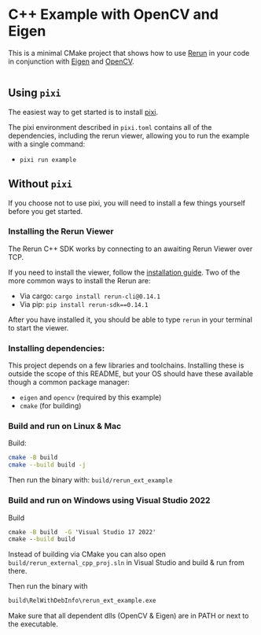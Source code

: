 # C++ Example with OpenCV and Eigen

This is a minimal CMake project that shows how to use [Rerun](https://github.com/rerun-io/rerun) in your code in conjunction with [Eigen](https://eigen.tuxfamily.org/) and [OpenCV](https://opencv.org/).

<center>
  <picture>
    <img src="https://static.rerun.io/cpp-example-opencv-eigen/80ec7c698224eccb5ba1928136ba0a522d79b60a/full.png" alt="">
    <source media="(max-width: 480px)" srcset="https://static.rerun.io/cpp-example-opencv-eigen/80ec7c698224eccb5ba1928136ba0a522d79b60a/480w.png">
    <source media="(max-width: 768px)" srcset="https://static.rerun.io/cpp-example-opencv-eigen/80ec7c698224eccb5ba1928136ba0a522d79b60a/768w.png">
    <source media="(max-width: 1024px)" srcset="https://static.rerun.io/cpp-example-opencv-eigen/80ec7c698224eccb5ba1928136ba0a522d79b60a/1024w.png">
    <source media="(max-width: 1200px)" srcset="https://static.rerun.io/cpp-example-opencv-eigen/80ec7c698224eccb5ba1928136ba0a522d79b60a/1200w.png">
  </picture>
</center>

## Using `pixi`
The easiest way to get started is to install [pixi](https://prefix.dev/docs/pixi/overview).

The pixi environment described in `pixi.toml` contains all of the dependencies, including the rerun viewer,
allowing you to run the example with a single command:
* `pixi run example`

## Without `pixi`
If you choose not to use pixi, you will need to install a few things yourself before you get started.

### Installing the Rerun Viewer
The Rerun C++ SDK works by connecting to an awaiting Rerun Viewer over TCP.

If you need to install the viewer, follow the [installation guide](https://www.rerun.io/docs/getting-started/installing-viewer). Two of the more common ways to install the Rerun are:
* Via cargo: `cargo install rerun-cli@0.14.1`
* Via pip: `pip install rerun-sdk==0.14.1`

After you have installed it, you should be able to type `rerun` in your terminal to start the viewer.

### Installing dependencies:
This project depends on a few libraries and toolchains. Installing these is outside the scope of this README,
but your OS should have these available though a common package manager:
* `eigen` and `opencv` (required by this example)
* `cmake` (for building)

### Build and run on Linux & Mac

Build:
```bash
cmake -B build
cmake --build build -j
```

Then run the binary with:
`build/rerun_ext_example`


### Build and run on Windows using Visual Studio 2022

Build
```cmd
cmake -B build  -G 'Visual Studio 17 2022'
cmake --build build
```
Instead of building via CMake you can also open `build/rerun_external_cpp_proj.sln` in Visual Studio and build & run from there.

Then run the binary with
```cmd
build\RelWithDebInfo\rerun_ext_example.exe
```
Make sure that all dependent dlls (OpenCV & Eigen) are in PATH or next to the executable.


